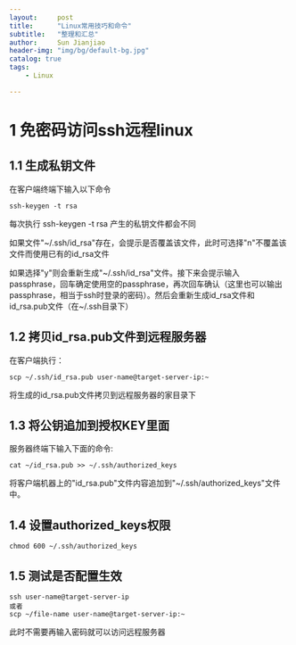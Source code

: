 ```yaml
---
layout:     post
title:      "Linux常用技巧和命令"  
subtitle:   "整理和汇总"
author:     Sun Jianjiao
header-img: "img/bg/default-bg.jpg"
catalog: true
tags:
    - Linux

---
```


# 1 免密码访问ssh远程linux

## 1.1 生成私钥文件

在客户端终端下输入以下命令
```
ssh-keygen -t rsa
```
每次执行 ssh-keygen -t rsa 产生的私钥文件都会不同

如果文件"~/.ssh/id_rsa"存在，会提示是否覆盖该文件，此时可选择"n"不覆盖该文件而使用已有的id_rsa文件

如果选择"y"则会重新生成"~/.ssh/id_rsa"文件。接下来会提示输入passphrase，回车确定使用空的passphrase，再次回车确认（这里也可以输出passphrase，相当于ssh时登录的密码）。然后会重新生成id_rsa文件和id_rsa.pub文件（在~/.ssh目录下）

## 1.2 拷贝id_rsa.pub文件到远程服务器
在客户端执行：
```
scp ~/.ssh/id_rsa.pub user-name@target-server-ip:~
```
将生成的id_rsa.pub文件拷贝到远程服务器的家目录下

## 1.3 将公钥追加到授权KEY里面

服务器终端下输入下面的命令:
```
cat ~/id_rsa.pub >> ~/.ssh/authorized_keys
```
将客户端机器上的"id_rsa.pub"文件内容追加到"~/.ssh/authorized_keys"文件中。


## 1.4 设置authorized_keys权限
```
chmod 600 ~/.ssh/authorized_keys
```

## 1.5 测试是否配置生效

```
ssh user-name@target-server-ip
或者
scp ~/file-name user-name@target-server-ip:~
```
此时不需要再输入密码就可以访问远程服务器
